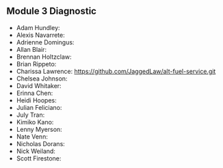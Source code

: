 ## Module 3 Diagnostic

* Adam Hundley:
* Alexis Navarrete:
* Adrienne Domingus:
* Allan Blair:
* Brennan Holtzclaw:
* Brian Rippeto:
* Charissa Lawrence: https://github.com/JaggedLaw/alt-fuel-service.git
* Chelsea Johnson:
* David Whitaker:
* Erinna Chen:
* Heidi Hoopes:
* Julian Feliciano:
* July Tran:
* Kimiko Kano:
* Lenny Myerson:
* Nate Venn:
* Nicholas Dorans:
* Nick Weiland:
* Scott Firestone:
